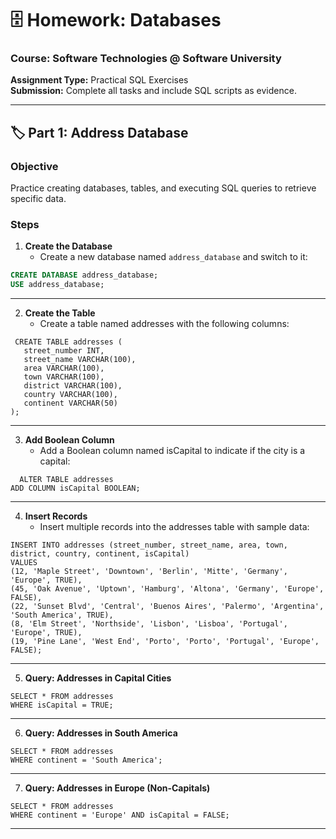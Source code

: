# 🗄️ Homework: Databases

### Course: Software Technologies @ Software University  
**Assignment Type:** Practical SQL Exercises  
**Submission:** Complete all tasks and include SQL scripts as evidence.

---

## 🏷️ Part 1: Address Database

### Objective
Practice creating databases, tables, and executing SQL queries to retrieve specific data.

### Steps

1. **Create the Database**
   - Create a new database named `address_database` and switch to it:  
```sql
CREATE DATABASE address_database;
USE address_database;
```
---

2. **Create the Table**
   - Create a table named addresses with the following columns:
 ```
  CREATE TABLE addresses (
    street_number INT,
    street_name VARCHAR(100),
    area VARCHAR(100),
    town VARCHAR(100),
    district VARCHAR(100),
    country VARCHAR(100),
    continent VARCHAR(50)
);
```

---

3. **Add Boolean Column**
   - Add a Boolean column named isCapital to indicate if the city is a capital:
```
  ALTER TABLE addresses
ADD COLUMN isCapital BOOLEAN;
```

---

4. **Insert Records**
   - Insert multiple records into the addresses table with sample data:
  ```
INSERT INTO addresses (street_number, street_name, area, town, district, country, continent, isCapital)
VALUES 
(12, 'Maple Street', 'Downtown', 'Berlin', 'Mitte', 'Germany', 'Europe', TRUE),
(45, 'Oak Avenue', 'Uptown', 'Hamburg', 'Altona', 'Germany', 'Europe', FALSE),
(22, 'Sunset Blvd', 'Central', 'Buenos Aires', 'Palermo', 'Argentina', 'South America', TRUE),
(8, 'Elm Street', 'Northside', 'Lisbon', 'Lisboa', 'Portugal', 'Europe', TRUE),
(19, 'Pine Lane', 'West End', 'Porto', 'Porto', 'Portugal', 'Europe', FALSE);
```

---

5. **Query: Addresses in Capital Cities**
```
SELECT * FROM addresses
WHERE isCapital = TRUE;
```

--- 

6. **Query: Addresses in South America**
```
SELECT * FROM addresses
WHERE continent = 'South America';
```

--- 

7. **Query: Addresses in Europe (Non-Capitals)**
```
SELECT * FROM addresses
WHERE continent = 'Europe' AND isCapital = FALSE;
```

---
